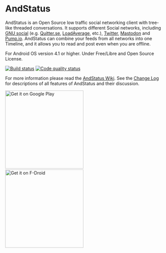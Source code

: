 # AndStatus

AndStatus is an Open Source low traffic social networking client with tree-like threaded conversations.
It supports different Social networks, including
[GNU social](http://gnu.io/social) (e.g. [Quitter.se](https://quitter.se/), [LoadAverage](https://loadaverage.org/), etc.),
[Twitter](https://twitter.com), [Mastodon](https://github.com/tootsuite/documentation) and [Pump.io](http://pump.io).
AndStatus can combine your feeds from all networks into one Timeline,
and it allows you to read and post even when you are offline.

For Android OS version 4.1 or higher.
Under Free/Libre and Open Source License.

[![Build status](https://api.travis-ci.org/andstatus/andstatus.svg?branch=master)](https://travis-ci.org/andstatus/andstatus) 
[![Code quality status](https://sonarqube.com/api/badges/gate?key=andstatus)](https://sonarqube.com/dashboard?id=andstatus)

For more information please read the [AndStatus Wiki](https://github.com/andstatus/andstatus/wiki).
See the [Change Log](http://andstatus.org/changelog.html) for descriptions of all features of AndStatus and their discussion.

[<img src="https://github.com/andstatus/andstatus/wiki/images/get-it-on-google-play.png" alt="Get it on Google Play" width="250">](https://play.google.com/store/apps/details?id=org.andstatus.app)
[<img src="https://github.com/andstatus/andstatus/wiki/images/15x15.png" width="15">](#)
[<img src="https://github.com/andstatus/andstatus/wiki/images/get-it-on-fdroid.png" alt="Get it on F-Droid" width="250">](https://f-droid.org/repository/browse/?fdid=org.andstatus.app)

